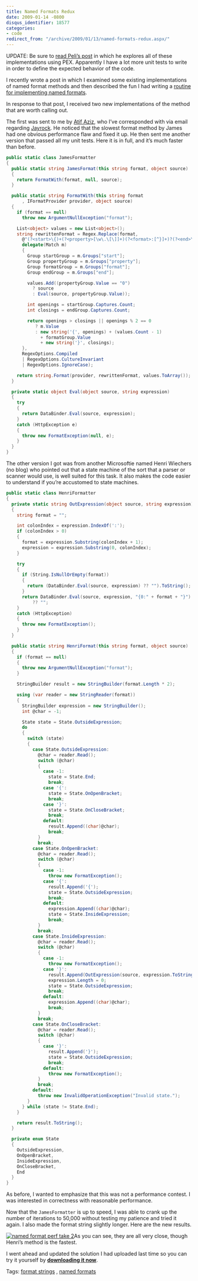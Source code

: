 ```yaml
---
title: Named Formats Redux
date: 2009-01-14 -0800
disqus_identifier: 18577
categories:
- code
redirect_from: "/archive/2009/01/13/named-formats-redux.aspx/"
---
```


UPDATE: Be sure to [read Peli’s
post](http://blog.dotnetwiki.org/2009/01/16/NamedFormatsPexTestimonium.aspx "Named Formats Pex")
in which he explores all of these implementations using PEX. Apparently
I have a lot more unit tests to write in order to define the expected
behavior of the code.

I recently wrote a post in which I examined some existing
implementations of named format methods and then described the fun I had
writing a [routine for implementing named
formats](https://haacked.com/archive/2009/01/04/fun-with-named-formats-string-parsing-and-edge-cases.aspx "Fun with Named Formats").

In response to that post, I received two new implementations of the
method that are worth calling out.

The first was sent to me by [Atif
Aziz](http://www.raboof.com/ "Atif Aziz"), who I’ve corresponded with
via email regarding [Jayrock](http://jayrock.berlios.de/ "Jayrock"). He
noticed that the slowest format method by James had one obvious
performance flaw and fixed it up. He then sent me another version that
passed all my unit tests. Here it is in full, and it’s much faster than
before.

```csharp
public static class JamesFormatter
{
  public static string JamesFormat(this string format, object source)
  {
    return FormatWith(format, null, source);
  }

  public static string FormatWith(this string format
      , IFormatProvider provider, object source)
  {
    if (format == null)
      throw new ArgumentNullException("format");

    List<object> values = new List<object>();
    string rewrittenFormat = Regex.Replace(format,
      @"(?<start>\{)+(?<property>[\w\.\[\]]+)(?<format>:[^}]+)?(?<end>\})+",
      delegate(Match m)
      {
        Group startGroup = m.Groups["start"];
        Group propertyGroup = m.Groups["property"];
        Group formatGroup = m.Groups["format"];
        Group endGroup = m.Groups["end"];

        values.Add((propertyGroup.Value == "0")
          ? source
          : Eval(source, propertyGroup.Value));

        int openings = startGroup.Captures.Count;
        int closings = endGroup.Captures.Count;

        return openings > closings || openings % 2 == 0
           ? m.Value
           : new string('{', openings) + (values.Count - 1) 
             + formatGroup.Value
             + new string('}', closings);
      },
      RegexOptions.Compiled 
      | RegexOptions.CultureInvariant 
      | RegexOptions.IgnoreCase);

    return string.Format(provider, rewrittenFormat, values.ToArray());
  }

  private static object Eval(object source, string expression)
  {
    try
    {
      return DataBinder.Eval(source, expression);
    }
    catch (HttpException e)
    {
      throw new FormatException(null, e);
    }
  }
}
```

The other version I got was from another Microsoftie named Henri
Wiechers (no blog) who pointed out that a state machine of the sort that
a parser or scanner would use, is well suited for this task. It also
makes the code easier to understand if you’re accustomed to state
machines.

```csharp
public static class HenriFormatter
{
  private static string OutExpression(object source, string expression)
  {
    string format = "";

    int colonIndex = expression.IndexOf(':');
    if (colonIndex > 0)
    {
      format = expression.Substring(colonIndex + 1);
      expression = expression.Substring(0, colonIndex);
    }

    try
    {
      if (String.IsNullOrEmpty(format))
      {
        return (DataBinder.Eval(source, expression) ?? "").ToString();
      }
      return DataBinder.Eval(source, expression, "{0:" + format + "}") 
          ?? "";
    }
    catch (HttpException)
    {
      throw new FormatException();
    }
  }

  public static string HenriFormat(this string format, object source)
  {
    if (format == null)
    {
      throw new ArgumentNullException("format");
    }

    StringBuilder result = new StringBuilder(format.Length * 2);      

    using (var reader = new StringReader(format))
    {
      StringBuilder expression = new StringBuilder();
      int @char = -1;

      State state = State.OutsideExpression;
      do
      {
        switch (state)
        {
          case State.OutsideExpression:
            @char = reader.Read();
            switch (@char)
            {
              case -1:
                state = State.End;
                break;
              case '{':
                state = State.OnOpenBracket;
                break;
              case '}':
                state = State.OnCloseBracket;
                break;
              default:
                result.Append((char)@char);
                break;
            }
            break;
          case State.OnOpenBracket:
            @char = reader.Read();
            switch (@char)
            {
              case -1:
                throw new FormatException();
              case '{':
                result.Append('{');
                state = State.OutsideExpression;
                break;
              default:
                expression.Append((char)@char);
                state = State.InsideExpression;
                break;
            }
            break;
          case State.InsideExpression:
            @char = reader.Read();
            switch (@char)
            {
              case -1:
                throw new FormatException();
              case '}':
                result.Append(OutExpression(source, expression.ToString()));
                expression.Length = 0;
                state = State.OutsideExpression;
                break;
              default:
                expression.Append((char)@char);
                break;
            }
            break;
          case State.OnCloseBracket:
            @char = reader.Read();
            switch (@char)
            {
              case '}':
                result.Append('}');
                state = State.OutsideExpression;
                break;
              default:
                throw new FormatException();
            }
            break;
          default:
            throw new InvalidOperationException("Invalid state.");
        }
      } while (state != State.End);
    }

    return result.ToString();
  }

  private enum State
  {
    OutsideExpression,
    OnOpenBracket,
    InsideExpression,
    OnCloseBracket,
    End
  }
}
```

As before, I wanted to emphasize that this was not a performance
contest. I was interested in correctness with reasonable performance.

Now that the `JamesFormatter` is up to speed, I was able to crank up the
number of iterations to 50,000 without testing my patience and tried it
again. I also made the format string slightly longer. Here are the new
results.

[![named format perf take
2](https://haacked.com/images/haacked_com/WindowsLiveWriter/NamedFormatsRedux_112F4/named-format-perf_thumb.png "named format perf take 2")](https://haacked.com/images/haacked_com/WindowsLiveWriter/NamedFormatsRedux_112F4/named-format-perf_2.png)As
you can see, they are all very close, though Henri’s method is the
fastest.

I went ahead and updated the solution I had uploaded last time so you
can try it yourself by **[downloading it
now](http://code.haacked.com/util/NamedStringFormatSolution.zip "Named Format String Solution")**.

Tags: [format
strings](http://technorati.com/tags/format+strings/ "format strings tag")
, [named
formats](http://technorati.com/tags/named+formats/ "named formats tag")

